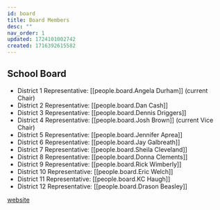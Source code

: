 ```yaml
---
id: board
title: Board Members
desc: ""
nav_order: 1
updated: 1724101002742
created: 1716392615582
---
```


## School Board

- District 1 Representative: [[people.board.Angela Durham]] (current Chair)
- District 2 Representative: [[people.board.Dan Cash]]
- District 3 Representative: [[people.board.Dennis Driggers]]
- District 4 Representative: [[people.board.Josh Brown]] (current Vice Chair)
- District 5 Representative: [[people.board.Jennifer Aprea]]
- District 6 Representative: [[people.board.Jay Galbreath]]
- District 7 Representative: [[people.board.Sheila Cleveland]]
- District 8 Representative: [[people.board.Donna Clements]]
- District 9 Representative: [[people.board.Rick Wimberly]]
- District 10 Representative: [[people.board.Eric Welch]]
- District 11 Representative: [[people.board.KC Haugh]]
- District 12 Representative: [[people.board.Drason Beasley]]

[website](https://www.wcs.edu/domain/1163)
